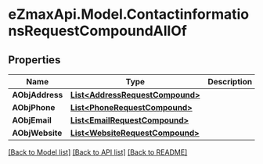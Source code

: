 
# eZmaxApi.Model.ContactinformationsRequestCompoundAllOf

## Properties

Name | Type | Description | Notes
------------ | ------------- | ------------- | -------------
**AObjAddress** | [**List&lt;AddressRequestCompound&gt;**](AddressRequestCompound.md) |  | 
**AObjPhone** | [**List&lt;PhoneRequestCompound&gt;**](PhoneRequestCompound.md) |  | 
**AObjEmail** | [**List&lt;EmailRequestCompound&gt;**](EmailRequestCompound.md) |  | 
**AObjWebsite** | [**List&lt;WebsiteRequestCompound&gt;**](WebsiteRequestCompound.md) |  | 

[[Back to Model list]](../README.md#documentation-for-models)
[[Back to API list]](../README.md#documentation-for-api-endpoints)
[[Back to README]](../README.md)

